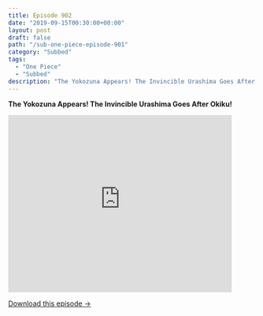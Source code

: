 ```yaml
---
title: Episode 902
date: "2019-09-15T00:30:00+00:00"
layout: post
draft: false
path: "/sub-one-piece-episode-901"
category: "Subbed"
tags:
  - "One Piece"
  - "Subbed"
description: "The Yokozuna Appears! The Invincible Urashima Goes After Okiku!"
---
```


**The Yokozuna Appears! The Invincible Urashima Goes After Okiku!**

<iframe width="640" height="360" src="https://www.rapidvideo.com/e/G70H7RA0GK" frameborder="0" marginwidth=0 marginheight=0 scrolling=no allowfullscreen style="max-width:90%;"></iframe>

<a href="http://ouo.io/qs/eCodkFEQ?s=https://www.rapidvideo.com/d/G70H7RA0GK" class="styled_a">Download this episode →</a>
